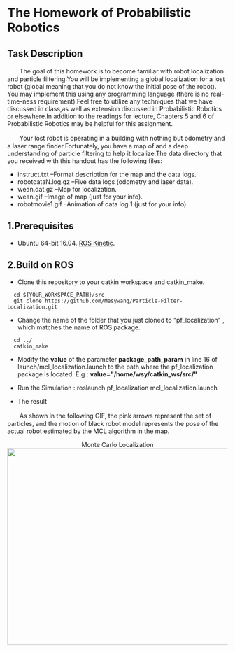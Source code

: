 # The Homework of Probabilistic Robotics 

## Task Description
　　The goal of this homework is to become familiar with robot localization and particle filtering.You will be implementing a global localization for a lost robot (global meaning that you do not know the initial pose of the robot). You may implement this using any programming language (there is no real-time-ness requirement).Feel free to utilize any techniques that we have discussed in class,as well as extension discussed in Probabilistic Robotics or elsewhere.In addition to the readings for lecture, Chapters 5 and 6 of Probabilistic Robotics may be helpful for this assignment.

　　Your lost robot is operating in a building with nothing but odometry and a laser range finder.Fortunately, you have a map of and a deep understanding of particle filtering to help it localize.The data directory that you received with this handout has the following files:

+ instruct.txt –Format description for the map and the data logs.
+ robotdataN.log.gz –Five data logs (odometry and laser data).
+ wean.dat.gz –Map for localization.
+ wean.gif –Image of map (just for your info).
+ robotmovie1.gif –Animation of data log 1 (just for your info).


## 1.Prerequisites
+ Ubuntu 64-bit 16.04. [ROS Kinetic](http://wiki.ros.org/kinetic/Installation/Ubuntu).

## 2.Build on ROS
+ Clone this repository to your catkin workspace and catkin_make.
```
  cd ${YOUR_WORKSPACE_PATH}/src
  git clone https://github.com/Mesywang/Particle-Filter-Localization.git
```
+ Change the name of the folder that you just cloned to "pf_localization" , which matches the name of ROS package.
```
  cd ../
  catkin_make
```
+ Modify the **value** of the parameter **package_path_param** in line 16 of launch/mcl_localization.launch to the path where the pf_localization package is located.  E.g : **value="/home/wsy/catkin_ws/src/"**

+ Run the Simulation : roslaunch pf_localization mcl_localization.launch

+ The result

　　As shown in the following GIF, the pink arrows represent the set of particles, and the motion of black robot model represents the pose of the actual robot estimated by the MCL algorithm in the map.
<div align=center> Monte Carlo Localization </div>
<div align=center>
	<img src="./img/MCL.gif" width = "700" height = "450" >
</div>
